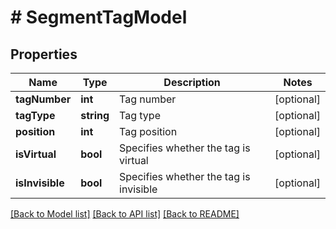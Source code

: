 # # SegmentTagModel

## Properties

Name | Type | Description | Notes
------------ | ------------- | ------------- | -------------
**tagNumber** | **int** | Tag number | [optional]
**tagType** | **string** | Tag type | [optional]
**position** | **int** | Tag position | [optional]
**isVirtual** | **bool** | Specifies whether the tag is virtual | [optional]
**isInvisible** | **bool** | Specifies whether the tag is invisible | [optional]

[[Back to Model list]](../../README.md#models) [[Back to API list]](../../README.md#endpoints) [[Back to README]](../../README.md)
